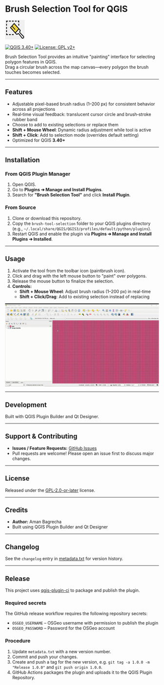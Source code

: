 # Brush Selection Tool for QGIS

![Brush Selection Tool Logo](BrushSelectionTool/icons/paintbrush_64x64.png)

[![QGIS 3.40+](https://img.shields.io/badge/QGIS-3.28%2B-green.svg)](https://qgis.org)
[![License: GPL v2+](https://img.shields.io/badge/License-GPL%20v2%2B-blue.svg)](LICENSE)

Brush Selection Tool provides an intuitive "painting" interface for selecting polygon features in QGIS.  
Drag a circular brush across the map canvas—every polygon the brush touches becomes selected.

---

## Features
- Adjustable pixel-based brush radius (1–200 px) for consistent behavior across all projections
- Real‑time visual feedback: translucent cursor circle and brush‑stroke rubber band
- Choose to add to existing selections or replace them
- **Shift + Mouse Wheel**: Dynamic radius adjustment while tool is active
- **Shift + Click**: Add to selection mode (overrides default setting)
- Optimized for QGIS **3.40+**

---

## Installation

### From QGIS Plugin Manager
1. Open QGIS.
2. Go to **Plugins ➔ Manage and Install Plugins**.
3. Search for **"Brush Selection Tool"** and click **Install Plugin**.

### From Source
1. Clone or download this repository.
2. Copy the `brush-tool-selection` folder to your QGIS plugins directory
   (e.g., `~/.local/share/QGIS/QGIS3/profiles/default/python/plugins`).
3. Restart QGIS and enable the plugin via **Plugins ➔ Manage and Install Plugins ➔ Installed**.

---

## Usage
1. Activate the tool from the toolbar icon (paintbrush icon).
2. Click and drag with the left mouse button to "paint" over polygons.
3. Release the mouse button to finalize the selection.
4. **Controls:**
   - **Shift + Mouse Wheel**: Adjust brush radius (1–200 px) in real-time
   - **Shift + Click/Drag**: Add to existing selection instead of replacing


![Demo GIF](docs/17-26-19-Clip20250903172818.gif)  

---

## Development

Built with QGIS Plugin Builder and Qt Designer.

---

## Support & Contributing
- **Issues / Feature Requests:** [GitHub Issues](https://github.com/amanbagrecha/brush-tool-selection/issues)
- Pull requests are welcome! Please open an issue first to discuss major changes.

---

## License
Released under the [GPL-2.0-or-later](LICENSE) license.

---

## Credits
- **Author:** Aman Bagrecha
- Built using QGIS Plugin Builder and Qt Designer

---

## Changelog
See the `changelog` entry in [metadata.txt](metadata.txt) for version history.

---

## Release
This project uses [qgis-plugin-ci](https://github.com/opengisch/qgis-plugin-ci) to package and publish the plugin.

### Required secrets
The GitHub release workflow requires the following repository secrets:

- `OSGEO_USERNAME` – OSGeo username with permission to publish the plugin
- `OSGEO_PASSWORD` – Password for the OSGeo account

### Procedure
1. Update `metadata.txt` with a new version number.
2. Commit and push your changes.
3. Create and push a tag for the new version, e.g. `git tag -a 1.0.0 -m "Release 1.0.0"` and `git push origin 1.0.0`.
4. GitHub Actions packages the plugin and uploads it to the QGIS Plugin Repository.

